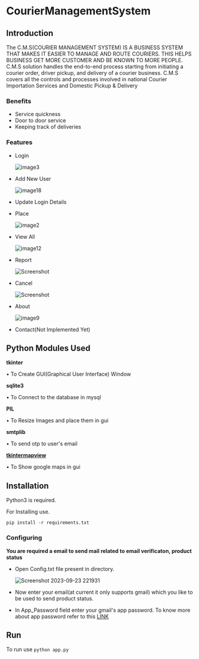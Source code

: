 # CourierManagementSystem
## Introduction
The C.M.S(COURIER MANAGEMENT SYSTEM) IS A BUSINESS SYSTEM THAT MAKES IT
EASIER TO MANAGE AND ROUTE COURIERS. THIS HELPS BUSINESS GET MORE
CUSTOMER AND BE KNOWN TO MORE PEOPLE. C.M.S solution handles the end-to-end
process starting from initiating a courier order, driver pickup, and delivery of a courier business.
C.M.S covers all the controls and processes involved in national Courier Importation Services
and Domestic Pickup & Delivery

### Benefits

- Service quickness
- Door to door service
- Keeping track of deliveries

### Features

- Login
  
  ![image3](https://github.com/Addy897/CourierManagementSystem/assets/145797684/49f3b4bc-a028-4d58-aeb6-829fb1ff1666)

- Add New User
  
  ![image18](https://github.com/Addy897/CourierManagementSystem/assets/145797684/89a72f21-6354-4c45-ad9b-01b09304aca6)
  
- Update Login Details
  
- Place
  
  ![image2](https://github.com/Addy897/CourierManagementSystem/assets/145797684/ee35434e-4ea3-4358-804b-80807738e247)

- View All
  
  ![image12](https://github.com/Addy897/CourierManagementSystem/assets/145797684/d0cabbe5-aca2-4393-b0df-88e87e3c04a7)

- Report

  ![Screenshot](https://github.com/Addy897/CourierManagementSystem/assets/145797684/ee93b293-0210-4efa-bfd4-a6220bb021aa)
  
- Cancel
  
  ![Screenshot](https://github.com/Addy897/CourierManagementSystem/assets/145797684/8b06acf9-2e7d-4816-b236-18d887a677da)
  
- About
  
  ![image9](https://github.com/Addy897/CourierManagementSystem/assets/145797684/e7611ded-7a21-4a28-9999-12212cbd54f1)

- Contact(Not Implemented Yet)


## Python Modules Used
**tkinter**

• To Create GUI(Graphical User Interface) Window

**sqlite3**

• To Connect to the database in mysql

**PIL**

• To Resize Images and place them in gui

**smtplib**

• To send otp to user's email

[**tkintermapview**](https://github.com/TomSchimansky/TkinterMapView)

• To Show google maps in gui

## Installation
 Python3 is required.
 
 For Installing use.
 
 `pip install -r requirements.txt`
 
### Configuring
 **You are required a email to send mail related to email verificaton, product status**
 - Open Config.txt file present in directory.

   ![Screenshot 2023-09-23 221931](https://github.com/Addy897/CourierManagementSystem/assets/145797684/89b3a60e-b7f6-4361-8a0b-9a7caa496a27)
   
  - Now enter your email(at current it only supports gmail) which you like to be used to send product status.
  - In App_Password field enter your gmail's app password. To know more about app password refer to this [LINK](https://support.google.com/accounts/answer/185833?sjid=1718675146368982338)
## Run
To run use 
`python app.py`

 
 
